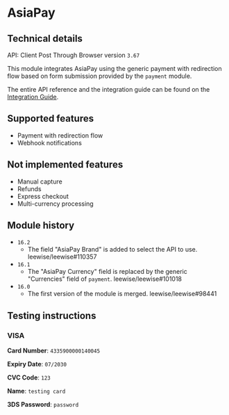 # AsiaPay

## Technical details

API: Client Post Through Browser version `3.67`

This module integrates AsiaPay using the generic payment with redirection flow based on form
submission provided by the `payment` module.

The entire API reference and the integration guide can be found on the
[Integration Guide](https://www.paydollar.com/pdf/op/enpdintguide.pdf).

## Supported features

- Payment with redirection flow
- Webhook notifications

## Not implemented features

- Manual capture
- Refunds
- Express checkout
- Multi-currency processing

## Module history

- `16.2`
  - The field "AsiaPay Brand" is added to select the API to use. leewise/leewise#110357
- `16.1`
  - The "AsiaPay Currency" field is replaced by the generic "Currencies" field of `payment`.
    leewise/leewise#101018
- `16.0`
  - The first version of the module is merged. leewise/leewise#98441

## Testing instructions

### VISA

**Card Number**: `4335900000140045`

**Expiry Date**: `07/2030`

**CVC Code**: `123`

**Name**: `testing card`

**3DS Password**: `password`
